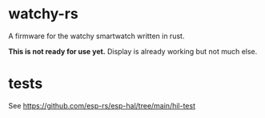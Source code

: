 # watchy-rs

A firmware for the watchy smartwatch written in rust.

**This is not ready for use yet.**
Display is already working but not much else.

# tests

See https://github.com/esp-rs/esp-hal/tree/main/hil-test
